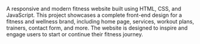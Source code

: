 A responsive and modern fitness website built using HTML, CSS, and JavaScript. This project showcases a complete front-end design for a fitness and wellness brand, including home page, services, workout plans, trainers, contact form, and more. The website is designed to inspire and engage users to start or continue their fitness journey.
